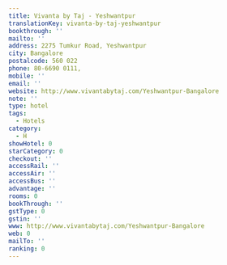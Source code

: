 ```yaml
---
title: Vivanta by Taj - Yeshwantpur
translationKey: vivanta-by-taj-yeshwantpur
bookthrough: ''
mailto: ''
address: 2275 Tumkur Road, Yeshwantpur
city: Bangalore
postalcode: 560 022
phone: 80-6690 0111,
mobile: ''
email: ''
website: http://www.vivantabytaj.com/Yeshwantpur-Bangalore
note: ''
type: hotel
tags:
  - Hotels
category:
  - H
showHotel: 0
starCategory: 0
checkout: ''
accessRail: ''
accessAir: ''
accessBus: ''
advantage: ''
rooms: 0
bookThrough: ''
gstType: 0
gstin: ''
www: http://www.vivantabytaj.com/Yeshwantpur-Bangalore
web: 0
mailTo: ''
ranking: 0
---
```







